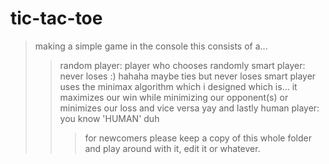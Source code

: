 # tic-tac-toe

> making a simple game in the console
> this consists of a...
>> random player: player who chooses randomly
>> smart player: never loses :) hahaha
> maybe ties but never loses
> smart player uses the minimax algorithm which i designed
>> which is...
> it maximizes our win while minimizing our opponent(s)
> or minimizes our loss and vice versa yay
> and lastly human player: you know 'HUMAN' duh
>>> for newcomers please keep a copy of this whole folder and play around with it, edit it or whatever.